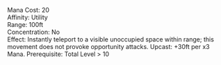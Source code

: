 Mana Cost: 20  
Affinity: Utility  
Range: 100ft  
Concentration: No  
Effect: Instantly teleport to a visible unoccupied space within range; this movement does not provoke opportunity attacks.
Upcast: +30ft per x3 Mana.
Prerequisite: Total Level > 10